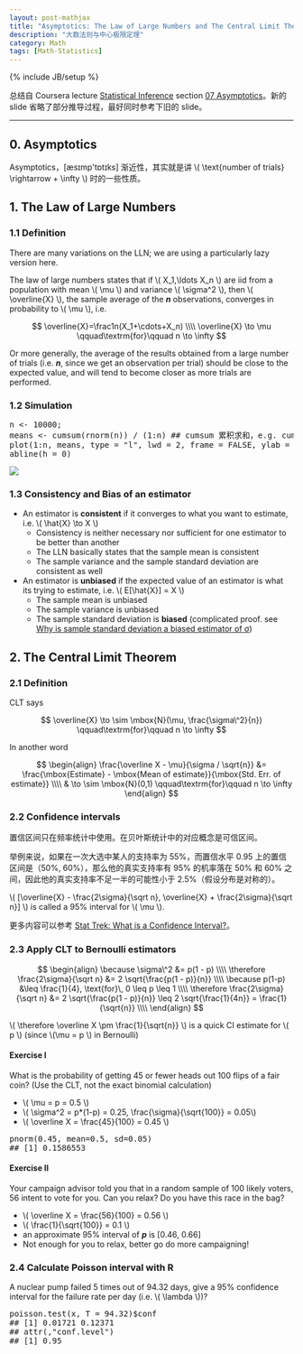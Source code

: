```yaml
---
layout: post-mathjax
title: "Asymptotics: The Law of Large Numbers and The Central Limit Theorem"
description: "大数法则与中心极限定理"
category: Math
tags: [Math-Statistics]
---
```

{% include JB/setup %}

总结自 Coursera lecture [Statistical Inference](https://class.coursera.org/statinference-005/lecture) section [07 Asymptotics](https://class.coursera.org/statinference-005/lecture/163)。新的 slide 省略了部分推导过程，最好同时参考下旧的 slide。

-----

## 0. Asymptotics

Asymptotics，[æsɪmp'tɒtɪks] 渐近性，其实就是讲 \\( \text{number of trials} \rightarrow + \infty \\) 时的一些性质。

## 1. The Law of Large Numbers

### 1.1 Definition

There are many variations on the LLN; we are using a particularly lazy version here.  

The law of large numbers states that if \\( X_1,\ldots X_n \\) are iid from a population with mean \\( \mu \\) and variance \\( \sigma\^2 \\), then \\( \overline{X} \\), the sample average of the _**n**_ observations, converges in probability to \\( \mu \\), i.e. 

$$
\overline{X}=\frac1n(X_1+\cdots+X_n) \\\\
\overline{X} \to \mu \qquad\textrm{for}\qquad n \to \infty 
$$

Or more generally, the average of the results obtained from a large number of trials (i.e. _**n**_, since we get an observation per trial) should be close to the expected value, and will tend to become closer as more trials are performed. 

### 1.2 Simulation

<pre class="prettyprint linenums">
n &lt;- 10000; 
means &lt;- cumsum(rnorm(n)) / (1:n) ## cumsum 累积求和，e.g. cumsum(c(1,2,3)) = c(1,3,6)
plot(1:n, means, type = "l", lwd = 2, frame = FALSE, ylab = "cumulative means", xlab = "sample size")
abline(h = 0)
</pre>

![](https://farm2.staticflickr.com/1573/23920546385_2ea1a2edd5_o_d.png)

### 1.3 Consistency and Bias of an estimator

* An estimator is **consistent** if it converges to what you want to estimate, i.e. \\( \hat{X} \to X \\)
	* Consistency is neither necessary nor sufficient for one estimator to be better than another
	* The LLN basically states that the sample mean is consistent
	* The sample variance and the sample standard deviation are consistent as well
* An estimator is **unbiased** if the expected value of an estimator is what its trying to estimate, i.e. \\( E[\hat{X}] = X \\) 
	* The sample mean is unbiased
	* The sample variance is unbiased
	* The sample standard deviation is **biased** (complicated proof. see [Why is sample standard deviation a biased estimator of σ](http://stats.stackexchange.com/questions/11707/why-is-sample-standard-deviation-a-biased-estimator-of-sigma)\)

## 2. The Central Limit Theorem

### 2.1 Definition

CLT says 

$$
	\overline{X} \to \sim \mbox{N}(\mu, \frac{\sigma\^2}{n}) \qquad\textrm{for}\qquad n \to \infty
$$

In another word

$$
\begin{align}
	\frac{\overline X - \mu}{\sigma / \sqrt{n}} 
		&= \frac{\mbox{Estimate} - \mbox{Mean of estimate}}{\mbox{Std. Err. of estimate}} \\\\
		& \to \sim \mbox{N}(0,1) \qquad\textrm{for}\qquad n \to \infty
\end{align}
$$

### 2.2 Confidence intervals

置信区间只在频率统计中使用。在贝叶斯统计中的对应概念是可信区间。  

举例来说，如果在一次大选中某人的支持率为 55%，而置信水平 0.95 上的置信区间是（50%, 60%），那么他的真实支持率有 95% 的机率落在 50% 和 60% 之间，因此他的真实支持率不足一半的可能性小于 2.5%（假设分布是对称的）。

\\( [\overline{X} - \frac{2\sigma}{\sqrt n}, \overline{X} + \frac{2\sigma}{\sqrt n}] \\) is called a 95% interval for \\( \mu \\). 

更多内容可以参考 [Stat Trek: What is a Confidence Interval?](http://stattrek.com/estimation/confidence-interval.aspx)。

### 2.3 Apply CLT to Bernoulli estimators

$$
\begin{align}
	\because \sigma\^2 
		&= p(1 - p) \\\\
	\therefore \frac{2\sigma}{\sqrt n} 
		&= 2 \sqrt{\frac{p(1 - p)}{n}} \\\\
	\because p(1-p) 
		&\leq \frac{1}{4}, \text{for}\, 0 \leq p \leq 1 \\\\
	\therefore \frac{2\sigma}{\sqrt n} 
		&= 2 \sqrt{\frac{p(1 - p)}{n}} \leq 2 \sqrt{\frac{1}{4n}} = \frac{1}{\sqrt{n}} \\\\
\end{align}
$$

\\( \therefore \overline X \pm \frac{1}{\sqrt{n}} \\) is a quick CI estimate for \\( p \\) (since \\(\mu = p \\) in Bernoulli)

#### Exercise I

What is the probability of getting 45 or fewer heads out 100 flips of a fair coin? (Use the CLT, not the exact binomial calculation)
	
* \\( \mu = p = 0.5 \\)
* \\( \sigma\^2 = p*(1-p) = 0.25, \frac{\sigma}{\sqrt{100}} = 0.05\\)
* \\( \overline X = \frac{45}{100} = 0.45 \\)	

<pre class="prettyprint linenums">
pnorm(0.45, mean=0.5, sd=0.05)
## [1] 0.1586553
</pre>	
	

#### Exercise II

Your campaign advisor told you that in a random sample of 100 likely voters, 56 intent to vote for you. Can you relax? Do you have this race in the bag?

* \\( \overline X = \frac{56}{100} = 0.56 \\)
* \\( \frac{1}{\sqrt{100}} = 0.1 \\)
* an approximate 95% interval of _**p**_ is [0.46, 0.66]
* Not enough for you to relax, better go do more campaigning!

### 2.4 Calculate Poisson interval with R

A nuclear pump failed 5 times out of 94.32 days, give a 95% confidence interval for the failure rate per day (i.e. \\( \lambda \\))?

<pre class="prettyprint linenums">
poisson.test(x, T = 94.32)$conf
## [1] 0.01721 0.12371
## attr(,"conf.level")
## [1] 0.95
</pre>